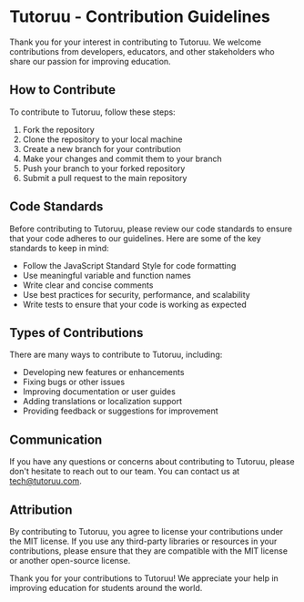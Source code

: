 # Tutoruu - Contribution Guidelines

Thank you for your interest in contributing to Tutoruu. We welcome contributions from developers, educators, and other stakeholders who share our passion for improving education.

## How to Contribute

To contribute to Tutoruu, follow these steps:

1. Fork the repository
2. Clone the repository to your local machine
3. Create a new branch for your contribution
4. Make your changes and commit them to your branch
5. Push your branch to your forked repository
6. Submit a pull request to the main repository

## Code Standards

Before contributing to Tutoruu, please review our code standards to ensure that your code adheres to our guidelines. Here are some of the key standards to keep in mind:

- Follow the JavaScript Standard Style for code formatting
- Use meaningful variable and function names
- Write clear and concise comments
- Use best practices for security, performance, and scalability
- Write tests to ensure that your code is working as expected

## Types of Contributions

There are many ways to contribute to Tutoruu, including:

- Developing new features or enhancements
- Fixing bugs or other issues
- Improving documentation or user guides
- Adding translations or localization support
- Providing feedback or suggestions for improvement


## Communication

If you have any questions or concerns about contributing to Tutoruu, please don't hesitate to reach out to our team. You can contact us at tech@tutoruu.com.

## Attribution

By contributing to Tutoruu, you agree to license your contributions under the MIT license. If you use any third-party libraries or resources in your contributions, please ensure that they are compatible with the MIT license or another open-source license.

Thank you for your contributions to Tutoruu! We appreciate your help in improving education for students around the world.

